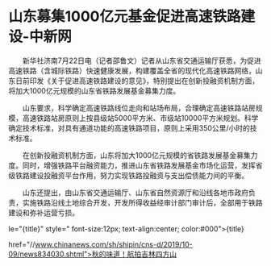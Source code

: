 # 山东募集1000亿元基金促进高速铁路建设-中新网

　　新华社济南7月22日电（记者邵鲁文）记者从山东省交通运输厅获悉，为促进高速铁路（含城际铁路）快速健康发展，构建覆盖全省的现代化高速铁路网络，山东日前印发《关于促进高速铁路建设的意见》，特别提出在创新投融资机制方面，将加大1000亿元规模的山东省铁路发展基金募集力度。

　　山东要求，科学确定高速铁路线位走向和站场布局，合理确定高速铁路站房规模，高速铁路站房原则上按县级站5000平方米、市级站10000平方米规划。科学确定技术标准，对具有通道功能的高速铁路项目，原则上采用350公里/小时的技术标准。

　　在创新投融资机制方面，山东将加大1000亿元规模的省铁路发展基金募集力度。同时，增强铁路平台融资能力，推进山东省铁路发展基金市场化运营，发挥省级铁路建设投融资平台作用，努力实现铁路投融资与支出偿债能力间的平衡。

　　山东还提出，由山东省交通运输厅、山东省自然资源厅和沿线各地市政府负责，实施铁路沿线土地综合开发，开发所得收益经审计部门审计后，全部用于铁路建设和弥补运营亏损。

le="{title}" style=" font-size:12px; text-align:center; color:#000">{title}

href="//www.chinanews.com/sh/shipin/cns-d/2019/10-09/news834030.shtml">秋的味道！航拍吉林四方山
